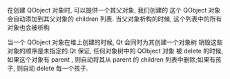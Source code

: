 在创建 QObject 对象时, 可以提供一个其父对象, 我们创建的
这个 QObject 对象会自动添加到其父对象的 children 列表.
当父对象析构的时候, 这个列表中的所有对象也会被析构

当一个 QObject 对象在堆上创建的时候, Qt 会同时为其创建一个对象树
销毁这些对象的顺序是未指定的.Qt 保证, 任何对象树中的 QObject 对象
被 delete 的时候, 如果这个对象有 parent , 则自动将其从 parent 的
children 列表中删除;如果有孩子, 则自动 delete 每一个孩子.
